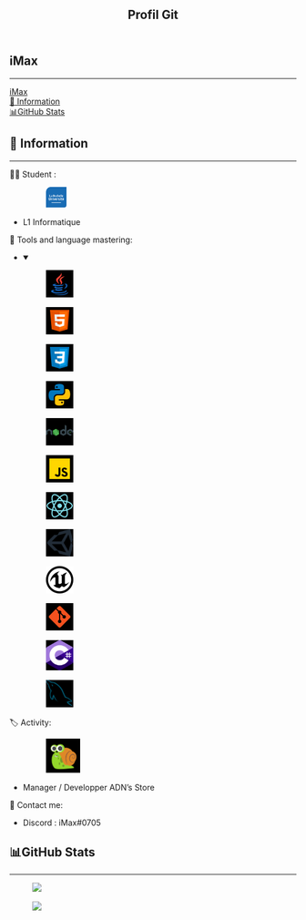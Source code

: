 <html><body><article id="c3bead5f-28c4-425c-b950-cae515233c42" class="page sans"><header><h1 class="page-title">Profil Git</h1></header><div class="page-body"><p id="159a201b-c4e2-43e3-9312-c516e6466834" class="">
</p><p id="b55f3c29-aa4f-4f37-9ba3-ca62bb1cdd13" class="">
</p><h1 id="24dc4161-0707-4810-84ac-75f2b4945c19" class="">iMax</h1><hr id="5013c68c-3db1-4405-bbad-f6f8fe270820"/><nav id="0e7a333c-6d66-4635-9b52-7a78d96109a8" class="block-color-gray table_of_contents"><div class="table_of_contents-item table_of_contents-indent-0"><a class="table_of_contents-link" href="#24dc4161-0707-4810-84ac-75f2b4945c19">iMax</a></div><div class="table_of_contents-item table_of_contents-indent-1"><a class="table_of_contents-link" href="#6bb1d990-062a-412d-82d6-7ae34001abe0">🛂 Information</a></div><div class="table_of_contents-item table_of_contents-indent-1"><a class="table_of_contents-link" href="#cb2a6415-106d-4679-991e-0c0e2d2c1886">📊GitHub Stats</a></div></nav><h2 id="6bb1d990-062a-412d-82d6-7ae34001abe0" class="">🛂 Information</h2><hr id="2cc4869f-e53b-4edc-a797-b194c872e5f4"/><p id="088953ff-8eea-4d07-9104-6a0fbbc6ce69" class="">🧑‍🎓 Student :<div class="indented"><ul id="152b0e5a-ab94-459a-ba60-b8e9908fa876" class="bulleted-list"><figure id="24884537-45d1-4442-97e2-a8d974e1d25b" class=""><a href="https://www.univ-larochelle.fr/"><img style="width:36px" src="Profil%20Git%202488453745d1444297e2a8d974e1d25b/La_Rochelle_Universit.png"/></a></figure><li style="list-style-type:disc">L1 Informatique</li></ul></div></p><p id="9906c3ca-9c50-4684-a8bc-f589bf59956e" class=""> 📕 Tools and language mastering:<div class="indented"><ul id="9970c4d8-625f-4e00-be4b-f4240aecd9a1" class="toggle"><li><details open=""><summary></summary><figure id="49dadcb3-edae-4f0a-b1f3-71bad912d998" class="image"><a href=""><img style="width:48px" src="Profil%20Git%202488453745d1444297e2a8d974e1d25b/vkieyhf6.bmp"/></a></figure><figure id="106cfe5b-3b26-432d-9bf2-289a04528480" class="image"><a href=""><img style="width:48px" src="Profil%20Git%202488453745d1444297e2a8d974e1d25b/eu4j7v8m.bmp"/></a></figure><figure id="a3187f8c-48f6-4dcf-91a7-4beda62500a9" class="image"><a href=""><img style="width:48px" src="Profil%20Git%202488453745d1444297e2a8d974e1d25b/49quyhmt.bmp"/></a></figure><figure id="4fb6bb81-d057-48f1-8037-a34c4fc0e591" class="image"><a href=""><img style="width:48px" src="Profil%20Git%202488453745d1444297e2a8d974e1d25b/ypqq5w9m.bmp"/></a></figure><figure id="cfd9e8b6-2b56-4fad-ad5f-ab670b61ad33" class="image"><a href=""><img style="width:48px" src="Profil%20Git%202488453745d1444297e2a8d974e1d25b/s8n98w8v.bmp"/></a></figure><figure id="7c949e13-20dd-41fc-b9cd-b40ea528601c" class="image"><a href=""><img style="width:48px" src="Profil%20Git%202488453745d1444297e2a8d974e1d25b/zacwb59p.bmp"/></a></figure><figure id="df3a57f2-a45d-4075-a85b-a897e46a3189" class="image"><a href=""><img style="width:48px" src="Profil%20Git%202488453745d1444297e2a8d974e1d25b/u7hylkat.bmp"/></a></figure><figure id="cb19ab8b-2ce2-4b68-af3d-2c5653702798" class="image"><a href=""><img style="width:48px" src="Profil%20Git%202488453745d1444297e2a8d974e1d25b/18wm8y49.bmp"/></a></figure><figure id="4a21c32b-9657-447c-a7ff-b4eb458043aa" class="image"><a href=""><img style="width:48px" src="Profil%20Git%202488453745d1444297e2a8d974e1d25b/unreal-engine.svg"/></a></figure><figure id="fc087a5e-2e02-44f6-a3b7-1e68c6a969b3" class="image"><a href=""><img style="width:48px" src="Profil%20Git%202488453745d1444297e2a8d974e1d25b/r10anq0r.bmp"/></a></figure><figure id="b4c7875f-24af-4bdf-8b5f-75eebb2196df" class="image"><a href=""><img style="width:48px" src="Profil%20Git%202488453745d1444297e2a8d974e1d25b/ij3qqvag.bmp"/></a></figure><figure id="0fea706b-f4d5-495a-b0dc-8452128e6497" class="image"><a href=""><img style="width:48px" src="Profil%20Git%202488453745d1444297e2a8d974e1d25b/glksg0ex.bmp"/></a></figure></details></li></ul></div></p><p id="058a07f3-f57e-4217-92a8-22037196f674" class="">🏷 Activity:<div class="indented"><ul id="24bd9024-04c7-4241-bde8-dddf180c425b" class="bulleted-list"><figure id="c21257e0-73b6-4bdc-b500-4f0a4041776c" class=""><a href="https://adns-tech.fr"><img style="width:60px" src="Profil%20Git%202488453745d1444297e2a8d974e1d25b/0p00syy4.bmp"/></a></figure><li style="list-style-type:disc">Manager / Developper ADN’s Store </li></ul></div></p><p id="c40bd29f-5fe6-423f-bd6b-2ec6265c4dee" class="">
</p><p id="d8096ffb-725e-4430-a86a-69d19c284a53" class="">🧰 Contact me: </p><ul id="6451a69f-b960-415c-9941-064d50a1d0eb" class="bulleted-list"><li style="list-style-type:disc">Discord : iMax#0705</li></ul><p id="4d6bc64f-c6be-450c-9bbc-5b139dbc02b5" class="">
</p><h2 id="cb2a6415-106d-4679-991e-0c0e2d2c1886" class="">📊GitHub Stats</h2><hr id="49e45ea8-1f5b-4b47-974e-2adaf50f23d2"/><p id="8588115c-857e-470f-8301-80100ff88cfc" class="">
</p><p id="459c3ba5-2e88-48d9-b5df-dc8ef662f570" class="">
</p><figure id="a6db7a40-d945-4e45-8982-6b62f3fd2a03" class="image"><a href="https://github-readme-stats.vercel.app/api?username=iMax-git&amp;show_icons=true&amp;&amp;theme=tokyonight"><img style="width:432px" src="https://github-readme-stats.vercel.app/api?username=iMax-git&amp;show_icons=true&amp;&amp;theme=tokyonight"/></a></figure><figure id="111c18b1-97c5-4928-8366-0f5121b0326b" class="image"><a href="https://github-readme-stats.vercel.app/api/top-langs/?username=iMax-git&amp;langs_count=8&amp;theme=tokyonight"><img style="width:400px" src="https://github-readme-stats.vercel.app/api/top-langs/?username=iMax-git&amp;langs_count=8&amp;theme=tokyonight"/></a></figure><p id="776eadd3-a5ac-4596-8826-31c580c65c84" class="">
</p></div></article></body></html>
